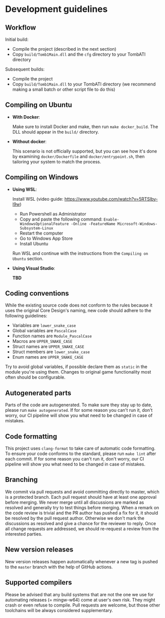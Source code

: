 # Development guidelines

## Workflow

Initial build:

- Compile the project (described in the next section)
- Copy `build/Tomb1Main.dll` and the `cfg` directory to your TombATI directory

Subsequent builds:

- Compile the project
- Copy `build/Tomb1Main.dll` to your TombATI directory
  (we recommend making a small batch or other script file to do this)

## Compiling on Ubuntu

- **With Docker**:

    Make sure to install Docker and make, then run `make docker_build`.
    The DLL should appear in the `build/` directory.

- **Without docker**:

    This scenario is not officially supported, but you can see how it's done by
    examining `docker/Dockerfile` and `docker/entrypoint.sh`, then tailoring
    your system to match the process.

## Compiling on Windows

- **Using WSL**:

    Install WSL (video guide: https://www.youtube.com/watch?v=5RTSlby-l9w)

    - Run Powershell as Administrator
    - Copy and paste the following command: `Enable-WindowsOptionalFeature -Online -FeatureName Microsoft-Windows-Subsystem-Linux`
    - Restart the computer
    - Go to Windows App Store
    - Install Ubuntu

    Run WSL and continue with the instructions from the `Compiling on Ubuntu` section.

- **Using Visual Studio**:

    **TBD**

## Coding conventions

While the existing source code does not conform to the rules because it uses
the original Core Design's naming, new code should adhere to the following
guidelines:

- Variables are `lower_snake_case`
- Global variables are `PascalCase`
- Function names are `Module_PascalCase`
- Macros are `UPPER_SNAKE_CASE`
- Struct names are `UPPER_SNAKE_CASE`
- Struct members are `lower_snake_case`
- Enum names are `UPPER_SNAKE_CASE`

Try to avoid global variables, if possible declare them as `static` in the
module you're using them. Changes to original game functionality most often
should be configurable.

## Autogenerated parts

Parts of the code are autogenerated. To make sure they stay up to date, please
run `make autogenerated`. If for some reason you can't run it, don't worry, our
CI pipeline will show you what need to be changed in case of mistakes.

## Code formatting

This project uses `clang-format` to take care of automatic code formatting. To
ensure your code conforms to the standard, please run `make lint` after each
commit. If for some reason you can't run it, don't worry, our CI pipeline will
show you what need to be changed in case of mistakes.

## Branching

We commit via pull requests and avoid committing directly to master, which is
a protected branch. Each pull request should have at least one approval before
merging. We never merge until all discussions are marked as resolved and
generally try to test things before merging. When a remark on the code review
is trivial and the PR author has pushed a fix for it, it should be resolved by
the pull request author. Otherwise we don't mark the discussions as resolved
and give a chance for the reviewer to reply. Once all change requests are
addressed, we should re-request a review from the interested parties.

## New version releases

New version releases happen automatically whenever a new tag is pushed to the
`master` branch with the help of GitHub actions.

## Supported compilers

Please be advised that any build systems that are not the one we use for
automating releases (= mingw-w64) come at user's own risk. They might crash or
even refuse to compile. Pull requests are welcome, but those other toolchains
will be always considered supplementary.
